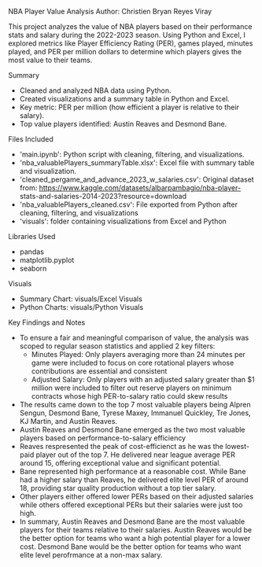 NBA Player Value Analysis
Author: Christien Bryan Reyes Viray


This project analyzes the value of NBA players based on their performance stats and salary during the 2022-2023 season. Using Python and Excel, I explored metrics like Player Efficiency Rating (PER), games played, minutes played, and PER per million dollars to determine which players gives the most value to their teams.


Summary
- Cleaned and analyzed NBA data using Python.
- Created visualizations and a summary table in Python and Excel.
- Key metric: PER per million (how efficient a player is relative to their salary).
- Top value players identified: Austin Reaves and Desmond Bane.


Files Included
- 'main.ipynb': Python script with cleaning, filtering, and visualizations.
- 'nba_valuablePlayers_summaryTable.xlsx': Excel file with summary table and visualization.
- 'cleaned_pergame_and_advance_2023_w_salaries.csv': Original dataset from: https://www.kaggle.com/datasets/albarpambagio/nba-player-    stats-and-salaries-2014-2023?resource=download
- 'nba_valuablePlayers_cleaned.csv': File exported from Python after cleaning, filtering, and visualizations
- 'visuals': folder containing visualizations from Excel and Python


Libraries Used
- pandas
- matplotlib.pyplot
- seaborn


Visuals
- Summary Chart: visuals/Excel Visuals
- Python Charts: visuals/Python Visuals


Key Findings and Notes
- To ensure a fair and meaningful comparison of value, the analysis was scoped to regular season statistics and applied 2 key filters:
    - Minutes Played: Only players averaging more than 24 minutes per game were included to focus on core rotational players whose contributions are essential and consistent
    - Adjusted Salary: Only players with an adjusted salary greater than $1 million were included to filter out reserve players on minimum contracts whose high PER-to-salary ratio could skew results
- The results came down to the top 7 most valuable players being Alpren Sengun, Desmond Bane, Tyrese Maxey, Immanuel Quickley, Tre Jones, KJ Martin, and Austin Reaves.
- Austin Reaves and Desmond Bane emerged as the two most valuable players based on performance-to-salary efficiency
- Reaves respresented the peak of cost-efficienct as he was the lowest-paid player out of the top 7. He delivered near league average PER around 15, offering exceptional value and significant potential.
- Bane represented high performance at a reasonable cost. While Bane had a higher salary than Reaves, he delivered elite level PER of around 18, providing star quality production without a top tier salary.
 - Other players either offered lower PERs based on their adjusted salaries while others offered exceptional PERs but their salaries were just too high.
 - In summary, Austin Reaves and Desmond Bane are the most valuable players for their teams relative to their salaries. Austin Reaves would be the better option for teams who want a high potential player for a lower cost. Desmond Bane would be the better option for teams who want elite level perofrmance at a non-max salary.


